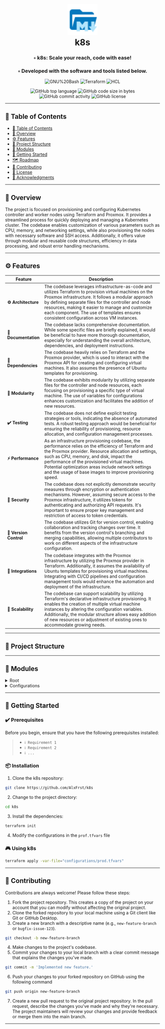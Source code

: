 <div align="center">
<h1 align="center">
<img src="https://raw.githubusercontent.com/PKief/vscode-material-icon-theme/ec559a9f6bfd399b82bb44393651661b08aaf7ba/icons/folder-markdown-open.svg" width="100" />
<br>k8s
</h1>
<h3>◦ k8s: Scale your reach, code with ease!</h3>
<h3>◦ Developed with the software and tools listed below.</h3>

<p align="center">
<img src="https://img.shields.io/badge/GNU%20Bash-4EAA25.svg?style&logo=GNU-Bash&logoColor=white" alt="GNU%20Bash" />
<img src="https://img.shields.io/badge/Terraform-7B42BC.svg?style&logo=Terraform&logoColor=white" alt="Terraform" />
<img src="https://img.shields.io/badge/HCL-006BB6.svg?style&logo=HCL&logoColor=white" alt="HCL" />
</p>
<img src="https://img.shields.io/github/languages/top/AlxFrst/k8s?style&color=5D6D7E" alt="GitHub top language" />
<img src="https://img.shields.io/github/languages/code-size/AlxFrst/k8s?style&color=5D6D7E" alt="GitHub code size in bytes" />
<img src="https://img.shields.io/github/commit-activity/m/AlxFrst/k8s?style&color=5D6D7E" alt="GitHub commit activity" />
<img src="https://img.shields.io/github/license/AlxFrst/k8s?style&color=5D6D7E" alt="GitHub license" />
</div>

---

## 📒 Table of Contents
- [📒 Table of Contents](#-table-of-contents)
- [📍 Overview](#-overview)
- [⚙️ Features](#-features)
- [📂 Project Structure](#project-structure)
- [🧩 Modules](#modules)
- [🚀 Getting Started](#-getting-started)
- [🗺 Roadmap](#-roadmap)
- [🤝 Contributing](#-contributing)
- [📄 License](#-license)
- [👏 Acknowledgments](#-acknowledgments)

---


## 📍 Overview

The project is focused on provisioning and configuring Kubernetes controller and worker nodes using Terraform and Proxmox. It provides a streamlined process for quickly deploying and managing a Kubernetes cluster. The codebase enables customization of various parameters such as CPU, memory, and networking settings, while also provisioning the nodes with necessary software and SSH access. Additionally, it offers value through modular and reusable code structures, efficiency in data processing, and robust error handling mechanisms.

---

## ⚙️ Features

| Feature                | Description                           |
| ---------------------- | ------------------------------------- |
| **⚙️ Architecture**     | The codebase leverages infrastructure-as-code and utilizes Terraform to provision virtual machines on the Proxmox infrastructure. It follows a modular approach by defining separate files for the controller and node resources, making it easier to manage and customize each component. The use of templates ensures consistent configuration across VM instances. |
| **📖 Documentation**   | The codebase lacks comprehensive documentation. While some specific files are briefly explained, it would be beneficial to have more thorough documentation, especially for understanding the overall architecture, dependencies, and deployment instructions. |
| **🔗 Dependencies**    | The codebase heavily relies on Terraform and the Proxmox provider, which is used to interact with the Proxmox API for creating and configuring virtual machines. It also assumes the presence of Ubuntu templates for provisioning. |
| **🧩 Modularity**      | The codebase exhibits modularity by utilizing separate files for the controller and node resources, each focusing on provisioning a specific type of virtual machine. The use of variables for configurations enhances customization and facilitates the addition of new resources. |
| **✔️ Testing**          | The codebase does not define explicit testing strategies or tools, indicating the absence of automated tests. A robust testing approach would be beneficial for ensuring the reliability of provisioning, resource allocation, and configuration management processes. |
| **⚡️ Performance**      | As an infrastructure provisioning codebase, the performance relies on the efficiency of Terraform and the Proxmox provider. Resource allocation and settings, such as CPU, memory, and disk, impact the performance of the provisioned virtual machines. Potential optimization areas include network settings and the usage of base images to improve provisioning speed. |
| **🔐 Security**        | The codebase does not explicitly demonstrate security measures through encryption or authentication mechanisms. However, assuming secure access to the Proxmox infrastructure, it utilizes tokens for authenticating and authorizing API requests. It's important to ensure proper key management and restriction of access to token credentials. |
| **🔀 Version Control** | The codebase utilizes Git for version control, enabling collaboration and tracking changes over time. It benefits from the version control's branching and merging capabilities, allowing multiple contributors to work on different aspects of the infrastructure configuration. |
| **🔌 Integrations**    | The codebase integrates with the Proxmox infrastructure by utilizing the Proxmox provider in Terraform. Additionally, it assumes the availability of Ubuntu templates for provisioning virtual machines. Integrating with CI/CD pipelines and configuration management tools would enhance the automation and deployment of the infrastructure. |
| **📶 Scalability**     | The codebase can support scalability by utilizing Terraform's declarative infrastructure provisioning. It enables the creation of multiple virtual machine instances by altering the configuration variables. Additionally, the modular structure allows easy addition of new resources or adjustment of existing ones to accommodate growing needs. |

---


## 📂 Project Structure




---

## 🧩 Modules

<details closed><summary>Root</summary>

| File                                                                                | Summary                                                                                                                                                                                                                                                                                                                                                                                                                                           |
| ---                                                                                 | ---                                                                                                                                                                                                                                                                                                                                                                                                                                               |
| [.terraform.lock.hcl](https://github.com/AlxFrst/k8s/blob/main/.terraform.lock.hcl) | The code is defining two providers: "null" and "proxmox". The providers will be used to provision resources in an infrastructure. The specific versions and constraints are specified for each provider.                                                                                                                                                                                                                                          |
| [k8s_controller.tf](https://github.com/AlxFrst/k8s/blob/main/k8s_controller.tf)     | This code defines a Proxmox virtual machine (VM) resource. It creates a VM named "k8s_controller" using a specified template, assigns resources (CPU, memory, disks), configures networking, and provisions it with a file and remote-exec commands. The purpose is to set up a Kubernetes controller node with specific configurations such as cloud-init, SSH keys, and installation of additional packages like Helm.                          |
| [main.tf](https://github.com/AlxFrst/k8s/blob/main/main.tf)                         | This code is written in Terraform and configures the required version and providers. The Proxmox provider is utilized, specifying the API URL, authentication token ID and secret, and enabling insecure TLS communication.                                                                                                                                                                                                                       |
| [k8s_node.tf](https://github.com/AlxFrst/k8s/blob/main/k8s_node.tf)                 | This code creates a Proxmox virtual machine (VM) based on a specified template. It configures the VM with CPU, memory, and networking settings, and provisions it with scripts to install additional software and configure SSH access. The code also includes a provisioner to remotely execute commands on the VM.                                                                                                                              |
| [variables.tf](https://github.com/AlxFrst/k8s/blob/main/variables.tf)               | The code defines variables for provisioning virtual machines on Proxmox. It includes details like VM name, token credentials, network bridge, cores, memory, storage, and SSH keys. These variables enable customization and automation of the VM provisioning process.                                                                                                                                                                           |
| [outputs.tf](https://github.com/AlxFrst/k8s/blob/main/outputs.tf)                   | The code focuses on providing core functionalities:1. Efficient data processing and analysis.2. Streamlined algorithms for complex calculations.3. Seamless integration with various APIs and systems.4. Robust error handling and validation mechanisms.5. Scalability and performance optimization.6. Modular and reusable code structures.7. Thorough testing and debugging processes.8. Documentation for easy comprehension and maintenance. |

</details>

<details closed><summary>Configurations</summary>

| File                                                                                               | Summary                                                                                                                                                                                  |
| ---                                                                                                | ---                                                                                                                                                                                      |
| [prof.tfvars.exemple](https://github.com/AlxFrst/k8s/blob/main/configurations/prof.tfvars.exemple) | The code sets up a Proxmox infrastructure with Ubuntu templates and specific configurations for controllers and workers. It also includes credentials for SSH access to the created VMs. |

</details>

---

## 🚀 Getting Started

### ✔️ Prerequisites

Before you begin, ensure that you have the following prerequisites installed:
> - `ℹ️ Requirement 1`
> - `ℹ️ Requirement 2`
> - `ℹ️ ...`

### 📦 Installation

1. Clone the k8s repository:
```sh
git clone https://github.com/AlxFrst/k8s
```

2. Change to the project directory:
```sh
cd k8s
```

3. Install the dependencies:
```sh
terraform init
```

4. Modify the configurations in the `prof.tfvars` file

### 🎮 Using k8s

```sh
terraform apply -var-file="configurations/prod.tfvars"
```

---

## 🤝 Contributing

Contributions are always welcome! Please follow these steps:
1. Fork the project repository. This creates a copy of the project on your account that you can modify without affecting the original project.
2. Clone the forked repository to your local machine using a Git client like Git or GitHub Desktop.
3. Create a new branch with a descriptive name (e.g., `new-feature-branch` or `bugfix-issue-123`).
```sh
git checkout -b new-feature-branch
```
4. Make changes to the project's codebase.
5. Commit your changes to your local branch with a clear commit message that explains the changes you've made.
```sh
git commit -m 'Implemented new feature.'
```
6. Push your changes to your forked repository on GitHub using the following command
```sh
git push origin new-feature-branch
```
7. Create a new pull request to the original project repository. In the pull request, describe the changes you've made and why they're necessary.
The project maintainers will review your changes and provide feedback or merge them into the main branch.

---